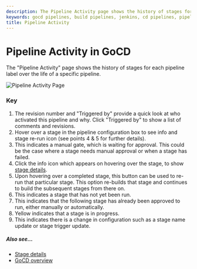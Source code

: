 ```yaml
---
description: The Pipeline Activity page shows the history of stages for each pipeline label over the life of a specific pipeline.
keywords: gocd pipelines, build pipelines, jenkins, cd pipelines, pipeline configuration, pipeline stage, continuous delivery
title: Pipeline Activity
---
```



# Pipeline Activity in GoCD

The "Pipeline Activity" page shows the history of stages for each pipeline label over the life of a specific pipeline.

![Pipeline Activity Page](../images/PipelineActivity.png)

### Key

1.  The revision number and "Triggered by" provide a quick look at who activated this pipeline and why. Click "Triggered by" to show a list of comments and revisions.
2.  Hover over a stage in the pipeline configuration box to see info and stage re-run icon (see points 4 & 5 for further details).
3.  This indicates a manual gate, which is waiting for approval. This could be the case where a stage needs manual approval or when a stage has failed.
4.  Click the info icon which appears on hovering over the stage, to show [stage details](_page.html).
5.  Upon hovering over a completed stage, this button can be used to re-run that particular stage. This option re-builds that stage and continues to build the subsequent stages from there on.
6.  This indicates a stage that has not yet been run.
7.  This indicates that the following stage has already been approved to run, either manually or automatically.
8.  Yellow indicates that a stage is in progress.
9.  This indicates there is a change in configuration such as a stage name update or stage trigger update.

##### Also see...

-   [Stage details](_page.html)
-   [GoCD overview](../introduction/concepts_in_go.html)
